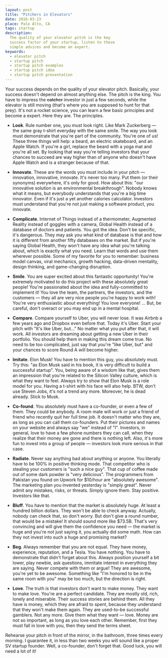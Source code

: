 ```yaml
---
layout: post
title: "Pitchers in Elevators"
date: 2016-03-23
place: Palo Alto, CA
tags: startup
description:
  The quality of your elevator pitch is the key
  success factor of your startup, listen to these
  simple advices and become an expert.
keywords:
  - elevator pitch
  - startup pitch
  - startup pitch examples
  - startup pitch idea
  - startup pitch presentation
---
```


Your success depends on the quality of your elevator pitch. Basically, your
success doesn't depend on almost anything else. The pitch is the king.
You have to impress the <del>catcher</del> investor in just a few seconds, while
the elevator is still moving (that's where you are supposed to hunt for that
prey). It's not a rocket science, you can learn a few basic
principles and become a expert. Here they are. The principles.

<!--more-->

  * **Look**.
  Rule number one, you must look right. Like Mark Zuckerberg &mdash; the
  same gray t-shirt everyday with the same smile. The way you look must demonstrate
  that you're part of the community. You're one of us!
  These three things will help: a beard,
  an electric skateboard, and an Apple Watch. If you're a girl, replace the beard
  with a yoga mat and you're all set. By looking that way you're telling
  investors that your chances to succeed are way higher than of anyone who
  doesn't have Apple Watch and is a stranger because of that.

  * **Innovate**.
  These are the words you must include in your pitch &mdash; innovation, innovative,
  innovate. It's never too many. Put them (or their synonyms) everywhere,
  it's only for good. How about this: "our innovative solution
  is an environmental breakthrough". Nobody knows what it means, but everybody
  understands that you're a big time innovator. Even if it's just a yet
  another calories calculator. Investors must understand that you're not just
  making a software product, you innovate.

  * **Complicate**.
  Internet of Things instead of a thermometer,
  Augmented Reality instead of goggles with a camera,
  Global Health instead of a database of doctors and patients. You got the idea.
  Don't be specific, it's dangerous. They may ask you what kind of database
  is that and how it is different from another fifty databases on the market. But
  if you're saying Global Health, they won't have any idea what you're talking
  about, which is exactly what you need. Learn that words and use them wherever
  possible. Some of my favorite for you to remember: business model canvas, viral
  mechanics, growth hacking, data-driven mentality, design thinking, and
  game-changing disruption.

  * **Smile**.
  You are super excited about this fantastic opportunity! You're extremely
  motivated to do this project with these absolutely great people! You're
  passionated about the idea and fully-committed to implement it! You love the
  team, the partners, the investors, and the customers &mdash; they all
  are very nice people you're happy to work with! You're very enthusiastic about
  everything! You love everyone! ... But, be careful, don't overact or you may
  end up in a mental hospital.

  * **Compare**.
  Compare yourself to Uber, you will never lose. It was Airbnb a few years
  ago and Dropbox even before that. Today it's Uber. Start your pitch with
  "It's like Uber, but..." No matter what you put after that, it will work.
  All investors are dreaming about getting a new Uber in their portfolio. You
  should help them in making this dream come true. No need to be too complicated,
  just say that you're "like Uber, but" and your chances to score Round A
  will become higher.

  * **Imitate**.
  Elon Musk! You have to mention this guy, you absolutely must. Try this:
  "as Elon Musk said in his book, it is very difficult to build a successful
  startup". You, being aware of a wisdom like that, gives them an impression
  that you're related to the Silicon Valley culture, which is what they want to feel.
  Always try to show that Elon Musk is a role model for you. Having a t-shirt
  with his face will also help.
  BTW, don't use Steven Jobs, it's not a trend any more.
  Moreover, he is dead already. Stick to Musk.

  * **Co-found**.
  You absolutely must have a co-founder, or even a few of them. They could
  be anybody. A room mate will work or just a friend of friend who recently
  quit her full time job. It doesn't matter who they are, as long as you
  can call them co-founders. Put their pictures and names on your website
  and always say "we" instead of "I". Investors, in general, love to have
  a few phone numbers they can call, when they realize that their money are gone
  and there is nothing left. Also, it's more fun to invest into a group
  of people &mdash; investors look more serious in that case.

  * **Radiate**.
  Never say anything bad about anything or anyone. You literally have
  to be 100% in positive thinking mode. That competitor who is stealing your customers is
  "such a nice guy". That cup of coffee made out of some dark powder
  is "very delicious". The programmers from Pakistan you found on
  Upwork for $10/hour are "absolutely awesome". The marketing plan you
  invented yesterday is "simply great". Never admit any mistakes,
  risks, or threats. Simply ignore them. Stay positive. Investors like that.

  * **Bluff**.
  You have to mention that the market is absolutely huge. At least a hundred
  billion dollars. They won't be able to check anyway. Actually, nobody
  can check that, so don't worry. But don't give a round number, that would be a mistake! It
  should sound more like $73.5B. That's very convincing and will give
  them the confidence you need &mdash; the market is huge and you're not
  just saying it, you actually did some math. How can they not invest
  into such a huge and promising market?

  * **Beg**.
  Always remember that you are not equal. They have money, experience, reputation,
  and a Tesla. You have nothing. You have to demonstrate that didn't forget
  about this. Always position yourself a bit lower, play newbie, ask
  questions, immitate interest in everything they are saying. Never compete
  with them or argue! They are awesome, you're yet to be awesome. Something
  like "I'm honored to be in the same room with you" may be too much, but
  the direction is right.

  * **Love**.
  The truth is that investors don't want to make money. They want to
  make love. You're are a perfect candidate. They are mostly old, rich,
  lonely and miserable. Their success stories are behind them. All they
  have is money, which they are afraid to spent, because they understand
  that they won't make them again. They are used-to-be successful
  gamblers. Not any more. Give them what they want &mdash; love. Money
  are not so important, as long as you love each other. Remember, first
  they must fall in love with you, then they send the terms sheet.

Rehearse your pitch in front of the mirror, in the bathroom, three times
every morning. I guarantee it, in less than two weeks you will sound
like a proper SV startup founder. Well, a co-founder,
don't forget that. Good luck, you will need a lot of it!


